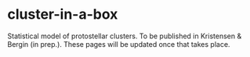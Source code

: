 cluster-in-a-box
================

Statistical model of protostellar clusters. To be published in Kristensen & Bergin (in prep.). These pages will be updated once that takes place. 
